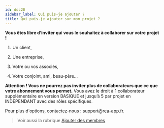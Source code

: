 ```yaml
---
id: doc20
sidebar_label: Qui puis-je ajouter ?
title: Qui puis-je ajouter sur mon projet ?
---
```


**Vous êtes libre d’inviter qui vous le souhaitez à collaborer sur votre projet !**

1. Un client,

2. Une entreprise,

3. Votre ou vos associés,

4. Votre conjoint, ami, beau-père…

**Attention ! Vous ne pourrez pas inviter plus de collaborateurs que ce que votre abonnement vous permet.** 
Vous avez le droit à 1 collaborateur supplémentaire en version BASIQUE et jusqu’à 5 par projet en INDEPENDANT avec des rôles spécifiques.

Pour plus d'options, contactez-nous : support@rea-app.fr.

> Voir aussi la rubrique [Ajouter des membres](doc21.md)
